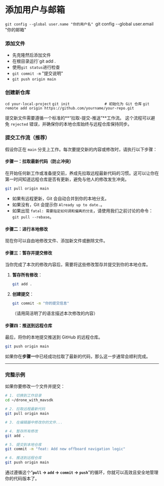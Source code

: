 # 添加用户与邮箱
`git config --global user.name "你的用户名"
`git config --global user.email "你的邮箱"
### 添加文件
- 先克隆然后添加文件
- 在根目录运行`git add .
- 使用`git status`进行检查
- `git commit -m` "提交说明"
- `git push origin main`
### 创建新仓库
`cd your-local-project`
`git init                # 初始化为 Git 仓库`
`git remote add origin https://github.com/yourname/your-repo.git`



提交新文件需要遵循一个标准的\*\*“拉取-提交-推送”\*\*工作流。
这个流程可以避免 `rejected` 错误，并确保你的本地仓库始终与远程仓库保持同步。
### 提交工作流（推荐）

假设你正在 `main` 分支上工作。每次要提交新的内容或修改时，请执行以下步骤：

#### 步骤一：拉取最新代码（防止冲突）

在开始任何新工作或准备提交前，养成先拉取远程最新代码的习惯。这可以让你在第一时间知道远程仓库是否有更新，避免与他人的修改发生冲突。

```bash
git pull origin main
```

  * 如果有远程更新，Git 会自动合并到你的本地分支。
  * 如果没有，Git 会提示你 `Already up to date.`。
  * 如果出现 `fatal: 需要指定如何调和偏离的分支`，请使用我们之前讨论的命令：`git pull --rebase`。

#### 步骤二：进行本地修改

现在你可以自由地修改文件、添加新文件或删除文件。

#### 步骤三：暂存并提交修改

当你完成了本次的修改内容后，需要将这些修改暂存并提交到你的本地仓库。

1.  **暂存所有修改**：
    ```bash
    git add .
    ```
2.  **创建提交**：
    ```bash
    git commit -m "你的提交信息"
    ```
    （请用简洁明了的语言描述本次修改的内容）

#### 步骤四：推送到远程仓库

最后，将你的本地提交推送到 GitHub 的远程仓库。

```bash
git push origin main
```

如果你在**步骤一**中已经成功拉取了最新的代码，那么这一步通常会顺利完成。

-----

### 完整示例

如果你要修改一个文件并提交：

```bash
# 1. 切换到工作目录
cd ~/drone_with_mavsdk

# 2. 拉取远程最新代码
git pull origin main

# 3. 在编辑器中修改你的文件...

# 4. 暂存所有修改
git add .

# 5. 提交到本地仓库
git commit -m "feat: Add new offboard navigation logic"

# 6. 推送到远程仓库
git push origin main
```

通过遵循这个“**`pull` -\> `add` -\> `commit` -\> `push`**”的循环，你就可以高效且安全地管理你的代码版本了。
